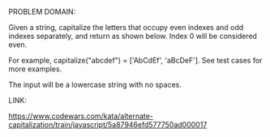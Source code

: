PROBLEM DOMAIN:

Given a string, capitalize the letters that occupy even indexes and odd indexes separately, and return as shown below. Index 0 will be considered even.

For example, capitalize("abcdef") = ['AbCdEf', 'aBcDeF']. See test cases for more examples.

The input will be a lowercase string with no spaces.

LINK:

https://www.codewars.com/kata/alternate-capitalization/train/javascript/5a87946efd577750ad000017